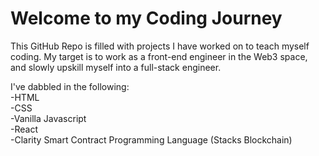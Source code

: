 # Welcome to my Coding Journey

This GitHub Repo is filled with projects I have worked on to teach myself coding.
My target is to work as a front-end engineer in the Web3 space, and slowly upskill myself into a full-stack engineer.

I've dabbled in the following: <br>
-HTML <br>
-CSS <br>
-Vanilla Javascript <br>
-React <br>
-Clarity Smart Contract Programming Language (Stacks Blockchain)

